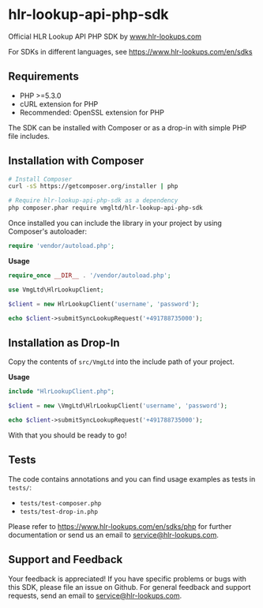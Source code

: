 hlr-lookup-api-php-sdk
======================
Official HLR Lookup API PHP SDK by www.hlr-lookups.com

For SDKs in different languages, see https://www.hlr-lookups.com/en/sdks

Requirements
------------
* PHP >=5.3.0
* cURL extension for PHP
* Recommended: OpenSSL extension for PHP

The SDK can be installed with Composer or as a drop-in with simple PHP file includes.

Installation with Composer
--------------------------
```bash
# Install Composer
curl -sS https://getcomposer.org/installer | php

# Require hlr-lookup-api-php-sdk as a dependency
php composer.phar require vmgltd/hlr-lookup-api-php-sdk
```

Once installed you can include the library in your project by using Composer's autoloader:
```php
require 'vendor/autoload.php';
```

**Usage**
```php
require_once __DIR__ . '/vendor/autoload.php';

use VmgLtd\HlrLookupClient;

$client = new HlrLookupClient('username', 'password');

echo $client->submitSyncLookupRequest('+491788735000');
```

Installation as Drop-In
-----------------------
Copy the contents of `src/VmgLtd` into the include path of your project.

**Usage**
```php
include "HlrLookupClient.php";

$client = new \VmgLtd\HlrLookupClient('username', 'password');

echo $client->submitSyncLookupRequest('+491788735000');
```

With that you should be ready to go!

Tests
-----

The code contains annotations and you can find usage examples as tests in `tests/`:
* `tests/test-composer.php`
* `tests/test-drop-in.php`

Please refer to https://www.hlr-lookups.com/en/sdks/php for further documentation or send us an email to service@hlr-lookups.com.

Support and Feedback
--------------------
Your feedback is appreciated! If you have specific problems or bugs with this SDK, please file an issue on Github. For general feedback and support requests, send an email to service@hlr-lookups.com.


